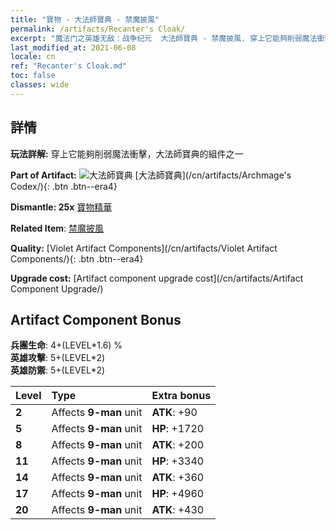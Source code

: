 ```yaml
---
title: "寶物 - 大法師寶典 - 禁魔披風"
permalink: /artifacts/Recanter's Cloak/
excerpt: "魔法门之英雄无敌：战争纪元  大法師寶典 - 禁魔披風. 穿上它能夠削弱魔法衝擊，大法師寶典的組件之一"
last_modified_at: 2021-06-08
locale: cn
ref: "Recanter's Cloak.md"
toc: false
classes: wide
---
```




## 詳情

 **玩法詳解:** 穿上它能夠削弱魔法衝擊，大法師寶典的組件之一

 **Part of Artifact:** ![大法師寶典](/images/t/icon_artifact_34.png) [大法師寶典](/cn/artifacts/Archmage's Codex/){: .btn .btn--era4}

 **Dismantle: 25x** [寶物精華](/cn/Items/con_905/)

 **Related Item**: [禁魔披風](/cn/Items/art_137/)

 **Quality:** [Violet Artifact Components](/cn/artifacts/Violet Artifact Components/){: .btn .btn--era4}

 **Upgrade cost:** [Artifact component upgrade cost](/cn/artifacts/Artifact Component Upgrade/)

## Artifact Component Bonus

  **兵團生命**: 4+(LEVEL\*1.6) %<br/>**英雄攻擊**: 5+(LEVEL\*2)<br/>**英雄防禦**: 5+(LEVEL\*2)

  |  Level  | Type |    Extra bonus  | 
  |:--------|:-----|:----------------| 
  | **2** | Affects **9-man** unit | **ATK**: +90 | 
  | **5** | Affects **9-man** unit | **HP**: +1720 | 
  | **8** | Affects **9-man** unit | **ATK**: +200 | 
  | **11** | Affects **9-man** unit | **HP**: +3340 | 
  | **14** | Affects **9-man** unit | **ATK**: +360 | 
  | **17** | Affects **9-man** unit | **HP**: +4960 | 
  | **20** | Affects **9-man** unit | **ATK**: +430 | 
